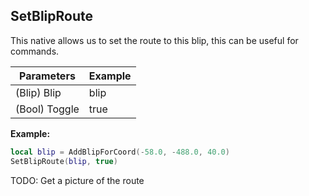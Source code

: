 ## SetBlipRoute
This native allows us to set the route to this blip, this can be useful for commands.

| Parameters    | Example     |
| -----------   | ----------- |
| (Blip) Blip   | blip        |
| (Bool) Toggle | true        |

**Example:**

```lua
local blip = AddBlipForCoord(-58.0, -488.0, 40.0)
SetBlipRoute(blip, true)
```

TODO: Get a picture of the route
